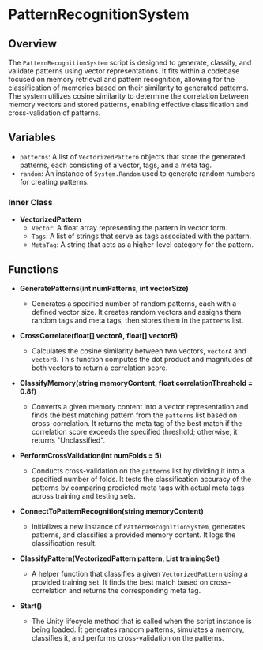 # PatternRecognitionSystem

## Overview
The `PatternRecognitionSystem` script is designed to generate, classify, and validate patterns using vector representations. It fits within a codebase focused on memory retrieval and pattern recognition, allowing for the classification of memories based on their similarity to generated patterns. The system utilizes cosine similarity to determine the correlation between memory vectors and stored patterns, enabling effective classification and cross-validation of patterns.

## Variables

- `patterns`: A list of `VectorizedPattern` objects that store the generated patterns, each consisting of a vector, tags, and a meta tag.
- `random`: An instance of `System.Random` used to generate random numbers for creating patterns.

### Inner Class
- **VectorizedPattern**
  - `Vector`: A float array representing the pattern in vector form.
  - `Tags`: A list of strings that serve as tags associated with the pattern.
  - `MetaTag`: A string that acts as a higher-level category for the pattern.

## Functions

- **GeneratePatterns(int numPatterns, int vectorSize)**
  - Generates a specified number of random patterns, each with a defined vector size. It creates random vectors and assigns them random tags and meta tags, then stores them in the `patterns` list.

- **CrossCorrelate(float[] vectorA, float[] vectorB)**
  - Calculates the cosine similarity between two vectors, `vectorA` and `vectorB`. This function computes the dot product and magnitudes of both vectors to return a correlation score.

- **ClassifyMemory(string memoryContent, float correlationThreshold = 0.8f)**
  - Converts a given memory content into a vector representation and finds the best matching pattern from the `patterns` list based on cross-correlation. It returns the meta tag of the best match if the correlation score exceeds the specified threshold; otherwise, it returns "Unclassified".

- **PerformCrossValidation(int numFolds = 5)**
  - Conducts cross-validation on the `patterns` list by dividing it into a specified number of folds. It tests the classification accuracy of the patterns by comparing predicted meta tags with actual meta tags across training and testing sets.

- **ConnectToPatternRecognition(string memoryContent)**
  - Initializes a new instance of `PatternRecognitionSystem`, generates patterns, and classifies a provided memory content. It logs the classification result.

- **ClassifyPattern(VectorizedPattern pattern, List<VectorizedPattern> trainingSet)**
  - A helper function that classifies a given `VectorizedPattern` using a provided training set. It finds the best match based on cross-correlation and returns the corresponding meta tag.

- **Start()**
  - The Unity lifecycle method that is called when the script instance is being loaded. It generates random patterns, simulates a memory, classifies it, and performs cross-validation on the patterns.